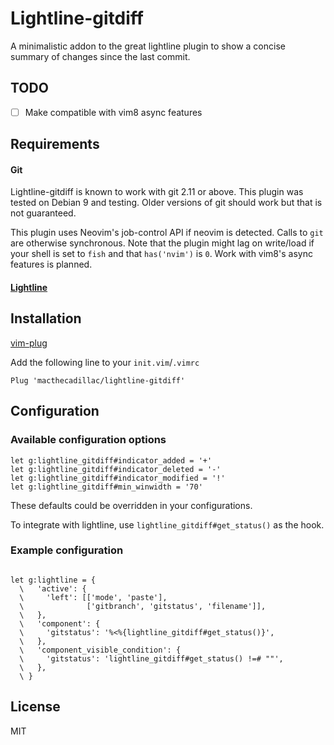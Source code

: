 # Lightline-gitdiff

A minimalistic addon to the great lightline plugin to show a concise summary of
changes since the last commit.

## TODO
- [ ] Make compatible with vim8 async features

## Requirements

#### Git

Lightline-gitdiff is known to work with git 2.11 or above. This plugin was
tested on Debian 9 and testing. Older versions of git should work but that is
not guaranteed.

This plugin uses Neovim's job-control API if neovim is detected. Calls to `git`
are otherwise synchronous. Note that the plugin might lag on write/load if your
shell is set to `fish` and that `has('nvim')` is `0`. Work with vim8's async
features is planned.

#### [Lightline](https://github.com/itchyny/lightline.vim)

## Installation

[vim-plug](https://github.com/junegunn/vim-plug)

Add the following line to your `init.vim`/`.vimrc`

```vim
Plug 'macthecadillac/lightline-gitdiff'
```

## Configuration

### Available configuration options

```vim
let g:lightline_gitdiff#indicator_added = '+'
let g:lightline_gitdiff#indicator_deleted = '-'
let g:lightline_gitdiff#indicator_modified = '!'
let g:lightline_gitdiff#min_winwidth = '70'
```

These defaults could be overridden in your configurations.

To integrate with lightline, use `lightline_gitdiff#get_status()` as the hook.

### Example configuration

```vim

let g:lightline = {
  \   'active': {
  \     'left': [['mode', 'paste'],
  \              ['gitbranch', 'gitstatus', 'filename']],
  \   },
  \   'component': {
  \     'gitstatus': '%<%{lightline_gitdiff#get_status()}',
  \   },
  \   'component_visible_condition': {
  \     'gitstatus': 'lightline_gitdiff#get_status() !=# ""',
  \   },
  \ }

```

## License

MIT
